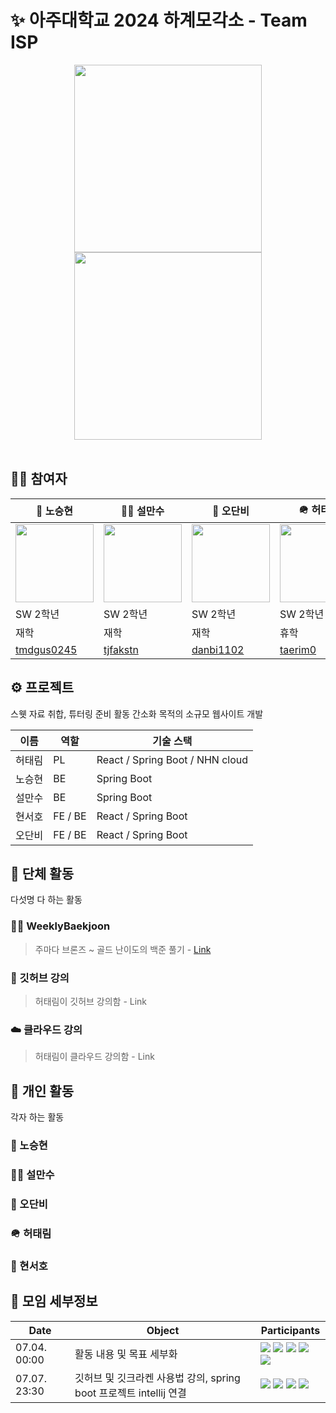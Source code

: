 # ✨ 아주대학교 2024 하계모각소 - Team ISP

<div align="center">
  <img src="https://github.com/AjouDev23/SummerMogakso24/assets/127942413/f55cb48a-b90d-432d-8ee8-5cf84e7558a7" width="300" height="300">
  <br>
  <a href="https://velog.io/@taerim0/2024-%ED%95%98%EA%B3%84%EB%AA%A8%EA%B0%81%EC%86%8C-ISP"><img src="https://velog-readme-stats.vercel.app/api?name=taerim0&slug=2024-하계모각소-ISP" width="300"></a>
</div>

<br>

## 🧑‍💻 참여자

|🥸 노승현|🧞‍♂️ 설만수|🎸 오단비|🪖 허태림|🥋 현서호|
|-|-|-|-|-|
|<img src="https://avatars.githubusercontent.com/u/128346463?v=4" width="125">|<img src="https://avatars.githubusercontent.com/u/166008010?v=4" width="125">|<img src="https://avatars.githubusercontent.com/u/63053280?v=4" width="125">|<img src="https://avatars.githubusercontent.com/u/127942413?v=4" width="125">|<img src="https://avatars.githubusercontent.com/u/138036591?v=4" width="125">|
|SW 2학년|SW 2학년|SW 2학년|SW 2학년|SW 2학년|
|재학|재학|재학|휴학|재학|
|[tmdgus0245](https://github.com/tmdgus0245)|[tjfakstn](https://github.com/tjfakstn)|[danbi1102](https://github.com/danbi1102)|[taerim0](https://github.com/taerim0)|[HYUN-SEO-HO](https://github.com/HYUN-SEO-HO)|

## ⚙️ 프로젝트

스웻 자료 취합, 튜터링 준비 활동 간소화 목적의 소규모 웹사이트 개발

|이름|역할|기술 스택|
|-|-|-|
|허태림|PL|React / Spring Boot / NHN cloud|
|노승현|BE|Spring Boot|
|설만수|BE|Spring Boot|
|현서호|FE / BE|React / Spring Boot|
|오단비|FE / BE|React / Spring Boot|

## 👥 단체 활동

다섯명 다 하는 활동

### 🧑‍💻 WeeklyBaekjoon
> 주마다 브론즈 ~ 골드 난이도의 백준 풀기 - [Link](https://github.com/AjouDev23/SummerMogakso24/tree/main/WeeklyBaekjoon)

### 🐾 깃허브 강의
> 허태림이 깃허브 강의함 - Link

### ☁️ 클라우드 강의
> 허태림이 클라우드 강의함 - Link

## 👤 개인 활동

각자 하는 활동

### 🥸 노승현
### 🧞‍♂️ 설만수
### 🎸 오단비
### 🪖 허태림
### 🥋 현서호

## 📃 모임 세부정보

|Date|Object|Participants|
|-|-|-|
|07.04. 00:00|활동 내용 및 목표 세부화|<img src="https://img.shields.io/badge/taerim0-darkgreen"> <img src="https://img.shields.io/badge/tjfakstn-darkred"> <img src="https://img.shields.io/badge/danbi1102-F6F89B"> <img src="https://img.shields.io/badge/tmdgus0245-blue"> <img src="https://img.shields.io/badge/HYUN--SEO--HO-3BFF04">|
|07.07. 23:30|깃허브 및 깃크라켄 사용법 강의, spring boot 프로젝트 intellij 연결|<img src="https://img.shields.io/badge/taerim0-darkgreen"> <img src="https://img.shields.io/badge/danbi1102-F6F89B"> <img src="https://img.shields.io/badge/tmdgus0245-blue"> <img src="https://img.shields.io/badge/HYUN--SEO--HO-3BFF04">|
